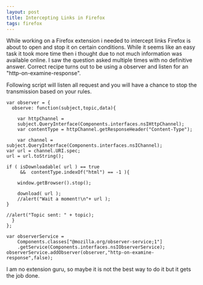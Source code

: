 ```yaml
---
layout: post
title: Intercepting Links in Firefox
tags: firefox
---
```


While working on a Firefox extension i needed to intercept links Firefox
is about to open and stop it on certain conditions. While it seems like
an easy task it took more time then i thought due to not much
information was available online. I saw the question asked multiple
times with no definitive answer. Correct recipe turns out to be using a
observer and listen for an "http-on-examine-response".

Following script will listen all request and you will have a chance to
stop the transmission based on your rules.

    var observer = {
      observe: function(subject,topic,data){
    
    	var httpChannel = 
    	subject.QueryInterface(Components.interfaces.nsIHttpChannel);
    	var contentType = httpChannel.getResponseHeader("Content-Type");
    
    	var channel = subject.QueryInterface(Components.interfaces.nsIChannel);
	var url = channel.URI.spec;
	url = url.toString();
	    
	if ( isDownloadable( url ) == true 
	     &&  contentType.indexOf("html") == -1 ){

	    window.getBrowser().stop();
	    
	    download( url );
	    //alert("Wait a moment!\n"+ url );
	}
	
	//alert("Topic sent: " + topic);
      }
    };

    var observerService =
        Components.classes["@mozilla.org/observer-service;1"]
        .getService(Components.interfaces.nsIObserverService);
    observerService.addObserver(observer,"http-on-examine-response",false);

I am no extension guru, so maybe it is not the best way to do it but it
gets the job done.
